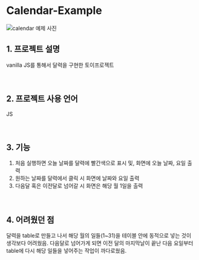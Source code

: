# Calendar-Example
![calendar 예제 사진]()

## 1. 프로젝트 설명
vanilla JS를 통해서 달력을 구현한 토이프로젝트
<br><br><br>

## 2. 프로젝트 사용 언어
JS
<br><br><br>

## 3. 기능
1. 처음 실행하면 오늘 날짜를 달력에 빨간색으로 표시 및, 화면에 오늘 날짜, 요일 출력
2. 원하는 날짜를 달력에서 클릭 시 화면에 날짜와 요일 출력
3. 다음달 혹은 이전달로 넘어갈 시 화면은 해당 월 1일을 출력
<br><br><br>

## 4. 어려웠던 점
달력을 table로 만들고 나서 해당 월의 일들(1~31)을 테이블 안에 동적으로 넣는 것이 생각보다 어려웠음.
다음달로 넘어가게 되면 이전 달의 마지막날이 끝난 다음 요일부터 table에 다시 해당 일들을 넣어주는 작업이 까다로웠음.
